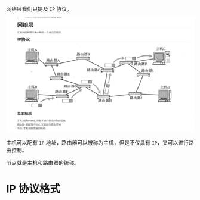 网络层我们只提及 `IP` 协议。

![image-20240406172348384](./assets/image-20240406172348384.png)

主机可以配有 `IP` 地址，路由器可以被称为主机，但是不仅具有 `IP`，又可以进行路由控制。

节点就是主机和路由器的统称。

# IP 协议格式


